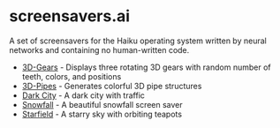 # screensavers.ai
A set of screensavers for the Haiku operating system written by neural networks and containing no human-written code.

* [3D-Gears](/3d%20Gears/about.md) - Displays three rotating 3D gears with random number of teeth, colors, and positions
* [3D-Pipes](/3d%20Pipes/about.md) - Generates colorful 3D pipe structures
* [Dark City](/Dark%20City/about.md) - A dark city with traffic
* [Snowfall](/Snowfall/about.md) - A beautiful snowfall screen saver
* [Starfield](/Starfield/about.md) - A starry sky with orbiting teapots
